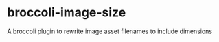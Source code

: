 broccoli-image-size
===================

A broccoli plugin to rewrite image asset filenames to include dimensions
